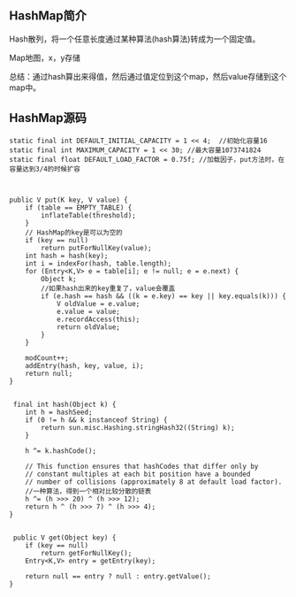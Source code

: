 ## HashMap简介
Hash散列，将一个任意长度通过某种算法(hash算法)转成为一个固定值。

Map地图，x，y存储

总结：通过hash算出来得值，然后通过值定位到这个map，然后value存储到这个map中。

## HashMap源码

    static final int DEFAULT_INITIAL_CAPACITY = 1 << 4;  //初始化容量16
	static final int MAXIMUM_CAPACITY = 1 << 30; //最大容量1073741824
    static final float DEFAULT_LOAD_FACTOR = 0.75f; //加载因子，put方法时，在容量达到3/4的时候扩容

 

    public V put(K key, V value) {
        if (table == EMPTY_TABLE) {
            inflateTable(threshold);
        }
        // HashMap的key是可以为空的
        if (key == null)
            return putForNullKey(value);
        int hash = hash(key);
        int i = indexFor(hash, table.length);
        for (Entry<K,V> e = table[i]; e != null; e = e.next) {
            Object k;
            //如果hash出来的key重复了，value会覆盖
            if (e.hash == hash && ((k = e.key) == key || key.equals(k))) {
                V oldValue = e.value;
                e.value = value;
                e.recordAccess(this);
                return oldValue;
            }
        }

        modCount++;
        addEntry(hash, key, value, i);
        return null;
    }


     final int hash(Object k) {
        int h = hashSeed;
        if (0 != h && k instanceof String) {
            return sun.misc.Hashing.stringHash32((String) k);
        }

        h ^= k.hashCode();

        // This function ensures that hashCodes that differ only by
        // constant multiples at each bit position have a bounded
        // number of collisions (approximately 8 at default load factor).
        //一种算法，得到一个相对比较分散的链表
        h ^= (h >>> 20) ^ (h >>> 12);
        return h ^ (h >>> 7) ^ (h >>> 4);
    }


     public V get(Object key) {
        if (key == null)
            return getForNullKey();
        Entry<K,V> entry = getEntry(key);

        return null == entry ? null : entry.getValue();
    }